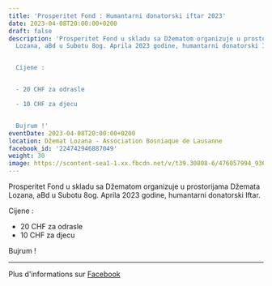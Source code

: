 ```yaml
---
title: 'Prosperitet Fond : Humantarni donatorski iftar 2023'
date: 2023-04-08T20:00:00+0200
draft: false
description: 'Prosperitet Fond u skladu sa Džematom organizuje u prostorijama Džemata
  Lozana, aBd u Subotu 8og. Aprila 2023 godine, humantarni donatorski Iftar.


  Cijene :


  - 20 CHF za odrasle

  - 10 CHF za djecu


  Bujrum !'
eventDate: 2023-04-08T20:00:00+0200
location: Džemat Lozana - Association Bosniaque de Lausanne
facebook_id: '224742946887049'
weight: 30
image: https://scontent-sea1-1.xx.fbcdn.net/v/t39.30808-6/476057994_936635281930405_1135964331823661885_n.jpg?_nc_cat=106&ccb=1-7&_nc_sid=9e60e4&_nc_ohc=r39viDT2DqsQ7kNvwHe_Sj-&_nc_oc=Adn3mCV0EhhWjPyDEb-emY8_Astk0nfsQ63ezFmdfo94Eu-Xn3lFPd3x0_4yQ-7IUqE&_nc_zt=23&_nc_ht=scontent-sea1-1.xx&edm=ABTKTjYEAAAA&_nc_gid=DWl-hERwldn1tNxECu6Ijg&oh=00_AfXjf_-twJcjZg9CapJ3RIU5z3FOMWio71bKNzHnMtBzCQ&oe=6899F07D
---
```


Prosperitet Fond u skladu sa Džematom organizuje u prostorijama Džemata Lozana, aBd u Subotu 8og. Aprila 2023 godine, humantarni donatorski Iftar.

Cijene :

- 20 CHF za odrasle
- 10 CHF za djecu

Bujrum !

---

Plus d'informations sur [Facebook](https://facebook.com/events/224742946887049)